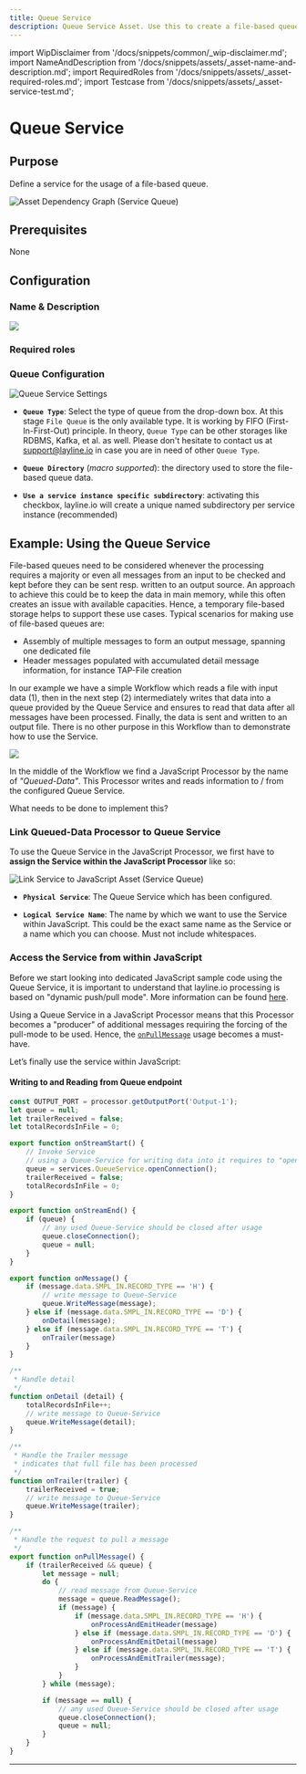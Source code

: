 ```yaml
---
title: Queue Service
description: Queue Service Asset. Use this to create a file-based queue.
---
```


import WipDisclaimer from '/docs/snippets/common/_wip-disclaimer.md';
import NameAndDescription from '/docs/snippets/assets/_asset-name-and-description.md';
import RequiredRoles from '/docs/snippets/assets/_asset-required-roles.md';
import Testcase from '/docs/snippets/assets/_asset-service-test.md';

# Queue Service

## Purpose

Define a service for the usage of a file-based queue.

![](./.asset-service-queue_images/1716279252580.png "Asset Dependency Graph (Service Queue)")

## Prerequisites

None

## Configuration

### Name & Description

![](./.asset-service-queue_images/1716281491472.png)

<NameAndDescription></NameAndDescription>

### Required roles

<RequiredRoles></RequiredRoles>

### Queue Configuration

![](./.asset-service-queue_images/1716291696394.png "Queue Service Settings")

* **`Queue Type`**: Select the type of queue from the drop-down box. At this stage `File Queue` is the only available type. It is working by FIFO (First-In-First-Out) principle.
In theory, `Queue Type` can be other storages like RDBMS, Kafka, et al. as well. 
Please don't hesitate to contact us at support@layline.io in case you are in need of other `Queue Type`.

* **`Queue Directory`** (_macro supported_): the directory used to store the file-based queue data. 

* **`Use a service instance specific subdirectory`**: activating this checkbox, layline.io will create a unique named subdirectory per service instance (recommended)

## Example: Using the Queue Service

File-based queues need to be considered whenever the processing requires a majority or even all messages from an input to be checked and kept
before they can be sent resp. written to an output source. An approach to achieve this could be to keep the data in main memory, while this 
often creates an issue with available capacities. Hence, a temporary file-based storage helps to support these use cases. Typical scenarios for making use of file-based queues are:

* Assembly of multiple messages to form an output message, spanning one dedicated file
* Header messages populated with accumulated detail message information, for instance TAP-File creation

In our example we have a simple Workflow which reads a file with input data (1), then in the next step (2) intermediately writes that data
into a queue provided by the Queue Service and ensures to read that data after all messages have been processed. Finally, the data is 
sent and written to an output file.
There is no other purpose in this Workflow than to demonstrate how to use the Service.

![](./.asset-service-queue_images/1716983152816.png)

In the middle of the Workflow we find a JavaScript Processor by the name of _"Queued-Data"_. This Processor writes and reads information to / from the configured Queue Service. 

What needs to be done to implement this?

### Link Queued-Data Processor to Queue Service

To use the Queue Service in the JavaScript Processor, we first have to **assign the Service within the JavaScript
Processor** like so:

![](./.asset-service-queue_images/1716982506048.png "Link Service to JavaScript Asset (Service Queue)")


* **`Physical Service`**: The Queue Service which has been configured.

* **`Logical Service Name`**: The name by which we want to use the Service within JavaScript. This could be the
  exact same name as the Service or a name which you can choose. Must not include whitespaces.

### Access the Service from within JavaScript

Before we start looking into dedicated JavaScript sample code using the Queue Service, 
it is important to understand that layline.io processing is based on "dynamic push/pull mode". More information can be found [here](/docs/language-reference/javascript/API/classes/JavaScriptProcessor#onpullmessage).

Using a Queue Service in a JavaScript Processor means that this Processor becomes a "producer" of additional messages requiring the forcing of the pull-mode to be used. 
Hence, the [`onPullMessage`](/docs/language-reference/javascript/API/classes/JavaScriptProcessor#onpullmessage) usage becomes a must-have.      

Let’s finally use the service within JavaScript:

#### Writing to and Reading from Queue endpoint

```javascript
const OUTPUT_PORT = processor.getOutputPort('Output-1');
let queue = null;
let trailerReceived = false;
let totalRecordsInFile = 0;

export function onStreamStart() {
    // Invoke Service
    // using a Queue-Service for writing data into it requires to "open it" via the method openConnection
    queue = services.QueueService.openConnection();
    trailerReceived = false;
    totalRecordsInFile = 0;
}

export function onStreamEnd() {
    if (queue) {
        // any used Queue-Service should be closed after usage 
        queue.closeConnection();
        queue = null;
    }
}

export function onMessage() {
    if (message.data.SMPL_IN.RECORD_TYPE == 'H') {
        // write message to Queue-Service
        queue.WriteMessage(message);
    } else if (message.data.SMPL_IN.RECORD_TYPE == 'D') {
        onDetail(message);
    } else if (message.data.SMPL_IN.RECORD_TYPE == 'T') {
        onTrailer(message)
    }
}

/**
 * Handle detail
 */
function onDetail (detail) {
    totalRecordsInFile++;
    // write message to Queue-Service
    queue.WriteMessage(detail);
}

/**
 * Handle the Trailer message
 * indicates that full file has been processed
 */
function onTrailer(trailer) {
    trailerReceived = true;
    // write message to Queue-Service
    queue.WriteMessage(trailer);
}

/**
 * Handle the request to pull a message
 */
export function onPullMessage() {
    if (trailerReceived && queue) {
        let message = null;
        do {
            // read message from Queue-Service
            message = queue.ReadMessage();
            if (message) {
                if (message.data.SMPL_IN.RECORD_TYPE == 'H') {
                    onProcessAndEmitHeader(message)
                } else if (message.data.SMPL_IN.RECORD_TYPE == 'D') {
                    onProcessAndEmitDetail(message)
                } else if (message.data.SMPL_IN.RECORD_TYPE == 'T') {
                    onProcessAndEmitTrailer(message);
                }
            }             
        } while (message);

        if (message == null) {
            // any used Queue-Service should be closed after usage 
            queue.closeConnection();
            queue = null;
        }
    }
}
```

<Testcase></Testcase>

---

<WipDisclaimer></WipDisclaimer>


